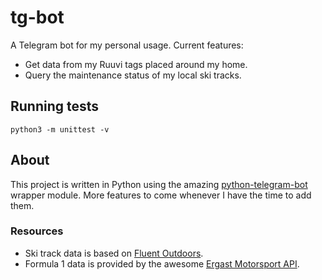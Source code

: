 # tg-bot

A Telegram bot for my personal usage. Current features:

* Get data from my Ruuvi tags placed around my home.
* Query the maintenance status of my local ski tracks.

## Running tests

```
python3 -m unittest -v
```

## About

This project is written in Python using the amazing [python-telegram-bot ](https://github.com/python-telegram-bot/python-telegram-bot) wrapper module. More features to come whenever I have the time to add them.

### Resources

* Ski track data is based on [Fluent Outdoors](https://oulu.fluentprogress.fi/outdoors).
* Formula 1 data is provided by the awesome [Ergast Motorsport API](https://ergast.com/mrd/).